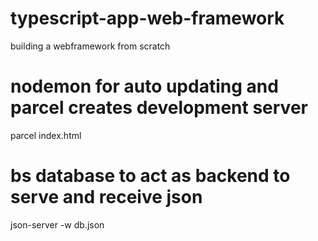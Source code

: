 # typescript-app-web-framework

building a webframework from scratch

# nodemon for auto updating and parcel creates development server
parcel index.html


# bs database to act as backend to serve and receive json
json-server -w db.json
